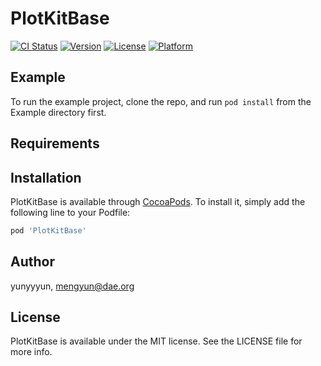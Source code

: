 # PlotKitBase

[![CI Status](https://img.shields.io/travis/yunyyyun/PlotKitBase.svg?style=flat)](https://travis-ci.org/yunyyyun/PlotKitBase)
[![Version](https://img.shields.io/cocoapods/v/PlotKitBase.svg?style=flat)](https://cocoapods.org/pods/PlotKitBase)
[![License](https://img.shields.io/cocoapods/l/PlotKitBase.svg?style=flat)](https://cocoapods.org/pods/PlotKitBase)
[![Platform](https://img.shields.io/cocoapods/p/PlotKitBase.svg?style=flat)](https://cocoapods.org/pods/PlotKitBase)

## Example

To run the example project, clone the repo, and run `pod install` from the Example directory first.

## Requirements

## Installation

PlotKitBase is available through [CocoaPods](https://cocoapods.org). To install
it, simply add the following line to your Podfile:

```ruby
pod 'PlotKitBase'
```

## Author

yunyyyun, mengyun@dae.org

## License

PlotKitBase is available under the MIT license. See the LICENSE file for more info.
